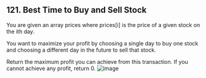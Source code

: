 ## 121. Best Time to Buy and Sell Stock

You are given an array prices where prices[i] is the price of a given stock on the ith day.

You want to maximize your profit by choosing a single day to buy one stock and choosing a different day in the future to sell that stock.

Return the maximum profit you can achieve from this transaction. If you cannot achieve any profit, return 0.
![image](https://user-images.githubusercontent.com/58635762/221361619-1b5bae4a-7bbc-4ec3-b106-ebdbf678d3d7.png)
